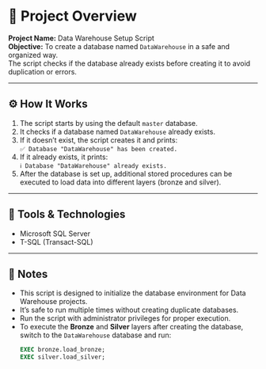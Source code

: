 # 🧠 Project Overview
**Project Name:** Data Warehouse Setup Script  
**Objective:** To create a database named `DataWarehouse` in a safe and organized way.  
The script checks if the database already exists before creating it to avoid duplication or errors.

---

## ⚙️ How It Works
1. The script starts by using the default `master` database.  
2. It checks if a database named `DataWarehouse` already exists.  
3. If it doesn’t exist, the script creates it and prints:  
   `✅ Database "DataWarehouse" has been created.`  
4. If it already exists, it prints:  
   `ℹ️ Database "DataWarehouse" already exists.`  
5. After the database is set up, additional stored procedures can be executed to load data into different layers (bronze and silver).

---

## 🧩 Tools & Technologies
- Microsoft SQL Server  
- T-SQL (Transact-SQL)

---

## 🧾 Notes
- This script is designed to initialize the database environment for Data Warehouse projects.  
- It’s safe to run multiple times without creating duplicate databases.  
- Run the script with administrator privileges for proper execution.  
- To execute the **Bronze** and **Silver** layers after creating the database, switch to the `DataWarehouse` database and run:  
  ```sql
  EXEC bronze.load_bronze;
  EXEC silver.load_silver;
